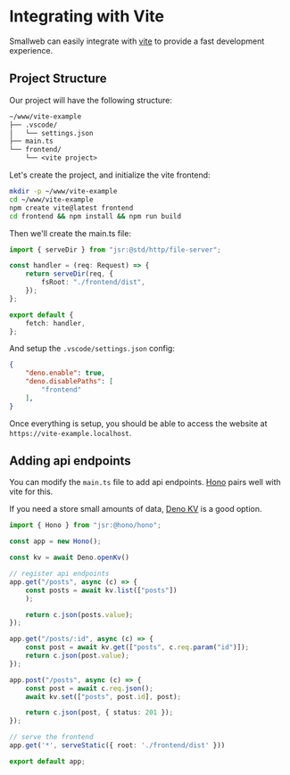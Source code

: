 # Integrating with Vite

Smallweb can easily integrate with [vite](https://vitejs.dev) to provide a fast development experience.

## Project Structure

Our project will have the following structure:

```txt
~/www/vite-example
├── .vscode/
│   └── settings.json
├── main.ts
└── frontend/
    └── <vite project>
```

Let's create the project, and initialize the vite frontend:

```sh
mkdir -p ~/www/vite-example
cd ~/www/vite-example
npm create vite@latest frontend
cd frontend && npm install && npm run build
```

Then we'll create the main.ts file:

```ts
import { serveDir } from "jsr:@std/http/file-server";

const handler = (req: Request) => {
    return serveDir(req, {
        fsRoot: "./frontend/dist",
    });
};

export default {
    fetch: handler,
};
```

And setup the `.vscode/settings.json` config:

```json
{
    "deno.enable": true,
    "deno.disablePaths": [
        "frontend"
    ],
}
```

Once everything is setup, you should be able to access the website at `https://vite-example.localhost`.

## Adding api endpoints

You can modify the `main.ts` file to add api endpoints. [Hono](https://hono.dev) pairs well with vite for this.

If you need a store small amounts of data, [Deno KV](https://kv.deno.dev) is a good option.

```ts
import { Hono } from "jsr:@hono/hono";

const app = new Hono();

const kv = await Deno.openKv()

// register api endpoints
app.get("/posts", async (c) => {
    const posts = await kv.list(["posts"])
    );

    return c.json(posts.value);
});

app.get("/posts/:id", async (c) => {
    const post = await kv.get(["posts", c.req.param("id")]);
    return c.json(post.value);
});

app.post("/posts", async (c) => {
    const post = await c.req.json();
    await kv.set(["posts", post.id], post);

    return c.json(post, { status: 201 });
});

// serve the frontend
app.get('*', serveStatic({ root: './frontend/dist' }))

export default app;
```
